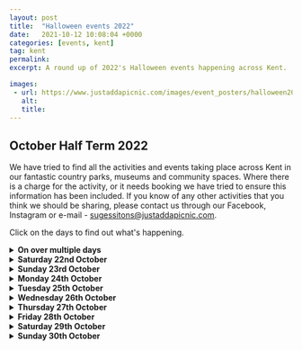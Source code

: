 ```yaml
---
layout: post
title:  "Halloween events 2022"
date:   2021-10-12 10:08:04 +0000
categories: [events, kent]
tag: kent
permalink: 
excerpt: A round up of 2022's Halloween events happening across Kent.

images: 
 - url: https://www.justaddapicnic.com/images/event_posters/halloween2022/FAchildrens-2022.jpg
   alt: 
   title:
---
```


## October Half Term 2022
We have tried to find all the activities and events taking place across Kent in our fantastic country parks, museums and community spaces.
Where there is a charge for the activity, or it needs booking we have tried to ensure this information has been included.
If you know of any other activities that you think we should be sharing, please contact us through our Facebook, Instagram or e-mail - sugessitons@justaddapicnic.com.

Click on the days to find out what's happening.

<details><summary><b>On over multiple days</b></summary>

<ul><h5>A Witch's Curse</h5>
    <p>Fort Amherst, ME4 4UB, <b>from 22 - 23 Oct and 28 - 30 Oct</b>.  Are you family brave enough to break the Witch's Curse and save Halloween? Aimed at 4-12 year olds accompanying adults required, tickets are £15 each.<a href="https://halloweenhorrors.digitickets.co.uk/event-tickets/42990?catID=41287"> Book tickets here</a></p>
    <img src="https://www.justaddapicnic.com/images/event_posters/halloween2022/FAchildrens-2022.jpg">
</ul>

<ul><h5>Fright at the Museum Scary Tales</h5>
    <p>The Beaney, Canterbury, CT1 2RA, <b>from 1st Oct - 6th Nov</b>.  Trail sheets and activity are £5 per child.  (please note The Beaney is closed on Mondays, except 24/10 and 31/10).</p>
    <img src="https://www.justaddapicnic.com/images/event_posters/halloween2022/beaney2.jpg">
</ul>

<ul><h5>Autumn Crafts</h5>
    <p>Moat House Coffee Shop, Rochester, ME1 1RF,  <b>from 24th Oct - 28th Oct</b>. Create a beautiful leaf collage for free in a child friendly coffee shop in the heart of Rochester.</p>
    <img src="https://www.justaddapicnic.com/images/event_posters/halloween2022/moatHouse.jpg">
</ul>

<ul><h5>Spooktacular Day</h5>
    <p>The Barnyard, Swnaley Park BR8 7PW.  <b>From 26th Oct - 28th Oct</b>.  Create a hand puppet, make a scary mask and get 2 hours of soft play for £11 per child.  <a href="https://www.swanleypark.co.uk/event/spook-tacular-day-at-the-barnyard/">Booking required</a></p>
    <img src="https://www.justaddapicnic.com/images/event_posters/halloween2022/swanleyBarnyard.jpg">
</ul>

<ul><h5>Ghostly Trail</h5>
    <p>Swanley Park, BR8 7PW. <b>From 24th Oct - 30th Oct</b>. Complete the Ghostly trail around the park for £5 per trial sheet, receive a prize on completion.</p>
    <img src="https://www.justaddapicnic.com/images/event_posters/halloween2022/swanleyTrail.jpg">
</ul>

<ul><h5>Halloween Trail</h5>
    <p>Lullingstone Country Park, DA4 0JF, <b>from 22nd Oct - 6th Nov</b>. Follow the trail through the spooky woods and around the park. Trail sheets are £3 each from the Visitors Centre.</p>
    <img src="https://www.justaddapicnic.com/images/event_posters/halloween2022/lullingstoneTrail.png">
</ul>

<ul><h5>Haunted House</h5>
    <p>Riverside Country Park, ME7 2XH, <b>from 24th Oct - 28th Oct</b>. Search for special keys throughout the haunted house.  Suggested age 7+, £3 per child.</p>
</ul>

<ul><h5>Pumpkin Town</h5>
    <p>Betteshanger Country Park, CT14 0BF, <b>from 15th Oct - 30th Oct</b>. We have a traditional Pumpkin Patch where children can pick out a fabulous pumpkin whilst having photos taken amongst our Halloween characters whilst being careful to avoid the spooky creatures hidden amongst the pumpkins! Either take your pumpkin home or carve in our on-site marquee (included in ticket price).  Games and amazing Instagram backdrops, Pumpkin Town is set to excite and inspire this Halloween.  Tickets for all activities in Pumpkin town are £12 per child, there are reduced rates for younger children. Suitble for 8 years and under. <a href="https://bookwhen.com/pumpkintown#focus=ev-s0ib-20221015103000">Tickets can be booked here</a></p>
    <img src="https://www.justaddapicnic.com/images/event_posters/halloween2022/betteshanger1.jpg">
</ul>

<ul><h5>The Woodland Scare trail</h5>
    <p>Betteshanger Country Park, CT14 0BF, <b>from 15th Oct - 30th Oct</b>. <em>"An interactive and immersive experience awaits as you enter The Woodland at Betteshanger Country Park this Halloween.
    From the spooky to the supernatural….
    ...to the things that go bump in the night.
    The eerie and the scary prowl....
    ...with the beasts that howl.
    Lying in wait are monsters from the underworld....
    ...and creatures from out of this world...
    Do you dare enter?</em>
    N.B. The Woodland has been designed for children and early teens and contains elements that some may find scary!" Tickets are £10 per child (includes 2 accompanying adults) <a href="https://bookwhen.com/halloween99#focus=ev-sq6g-20221015143000">Tickets can be booked here</a></p>
    <img src="https://www.justaddapicnic.com/images/event_posters/halloween2022/betteshanger2.jpg">
</ul>

<ul><h5>Spooktacular Scary Tales </h5>
    <p>Brockhill Country Park, CT21 4HL, <b>from 24th Oct - 26th Oct</b>. Whittle a wooden wand before setting off on a trick or treat quest across the park. Then enjoy a campfire cook up! <a href="https://www.kent.gov.uk/leisure-and-community/kent-country-parks/events-and-activities-at-kent-country-parks/events-and-activities-at-brockhill-country-park">Booking Required</a></p>
    <img src="https://www.justaddapicnic.com/images/event_posters/halloween2022/brockhillTales.jpg">
</ul>

<ul><h5>Scarecrow Trail</h5>
    <p>Lower Halstow, in association with Lower Halstow PTA, <b>from 21st Oct - 30th Oct</b> . Last year we parked on School Lane, by the Memorial Hall and playground, ME9 7ES.  Find all the fanstatic scarecrows placed around the village.</p>
    <p>If you enjoy the scarecrow trail and would like to donate to the school, or would like to download the map please visit <a href="https://lowerhalstowpta.wixsite.com/scarecrows?fbclid=IwAR0GOni7z5WkOVlrcZaH7fwUgiDaOQZnGAoWpVjG6ucmLiSMasATr7R-89w">THIS LINK</a></p>
</ul>

<ul><h5>Spooky Potions</h5>
    <p>Shorne Woods Country Park, DA12 3HX, <b>from 29th Oct - 30th Oct</b>. Make potions and a witches brew, create clay spiders and cobwebs! Children £8, Adults £2. <a href="https://bookings.kentcountryparks.co.uk/events.html#/kcp_event_list?park=shorne%20woods">Booking required</a></p>
</ul>

<ul><h5>Half Term Trail</h5>
    <p>Shorne Woods Country Park, DA12 3HX, <b>from 22nd Oct - 6th Nov</b>. Collect a trail sheet from the Visitors Centre and embark on an adventure around the park.  Charge apply.</p>
</ul>

<ul><h5>Craft Workshop: Future Superheroes</h5>
    <p>Horniman Museum, London, SE23 3PQ, <b>from 24th Oct - 27th Oct</b>, various sessions running from 10:30am to 3:30 pm.  Create a superhero of the future this Black History Month, cutting and collaging with recycled materials.  This workshop, led by artist Habiba Nabisubi, takes inspiration from traditional African artefacts in the Horniman’s collections, black comic book characters from Habiba’s personal archive, and afrofuturistic artworks from the 1960s onwards. Who will your fantastical Future Superhero be?  Tickets are £5 per child, adults are free. <a href="https://www.horniman.ac.uk/event/craft-workshop-future-superheroes/">Book tickets here</a></p>
</ul>

<ul><h5>Storytelling with Mama G</h5>
    <p>Horniman Museum, London, SE23 3PQ, <b>from 24th Oct - 27th Oct</b>, various sessions running from 10:30am to 3:30 pm.  Join pantomime dame Mama G for stories and songs with a little help from David Mckee's iconic Elmer the Patchwork Elephant. Children £5, adults £2.50.  <a href="https://www.horniman.ac.uk/event/storytelling-elmer-with-mama-g/">Book Tickets here</a></p>
</ul>

<ul><h5>Halloween Make it! Crafts</h5>
    <p>Maidstone Museum, ME14 1LH, <b>from 25th Oct - 27th Oct</b> 1 hour sessions making crafts, £3 per child, suitable for 4-11 year olds. You can book your places <a href="https://museum.maidstone.gov.uk/whats-on/events/october-half-term-halloween-make-it-crafts/"> You can book your places here</a>.</p>
</ul>

<ul><h5>Halloween Trail</h5>
    <p>Hall Place and Gardens, DA5 1PQ, <b>from 1st Oct - 31st Oct</b>. Collect a trail sheet from the cafe for £2.50, find all of the spooky characters around the garden and receive a small chocolate prize on completion. Available daily from 10am - 4pm.</p>
</ul>

<ul><h5>An Amelia Halloween Experience</h5>
    <p>The Amelia Scott, TN1 1JN, <b>from 28th Oct - 30th Oct</b>.  Follow the scary librarian through the Amelia for some spooky tales before bedtime. </p>
        <p><em>"Join us for our inaugural Halloween experience at The Amelia Scott: 'Scary Story Time': An Evening of Terrifying Tales for Brave and Foolish Families".</em></p>
    <p>Sessions are from 7:30 - 9:15pm £15 ticket per child (up to 2 adults included in this ticket). <a href="https://theamelia.co.uk/whats-on/scary-story-time.html">Booking required</a></p>
</ul>

<ul><h5>Illustrated Scarecrow Trail</h5>
    <p>King George V Park Sittingbourne, ME10 1QX, <b>from 24th Oct - 31st Oct.</b> Local artist Gemma Jewiss has illustrated lots of beautiful scarecrows for you to find around the park.  Collect your trail sheet from King's Cafe for £2 per child.  Once completed you can claim you prize. In association with The Oak's Infant School PTA and King's Cafe.</p>
</ul>

<ul><h5>The Spookiest Riverside</h5>
    <p>Parkside Quarter, Rochester, ME1 1PZ, <b>from 24th Oct - 30th Oct</b>.  Can you catch all the Ghosts in the Rochester Riverisde area? Call into the Rochester Riverside marketing suite to collect your free trail sheet.</p>
</ul>

<ul><h5>Halloween Scavenger Hunt</h5>
    <p>Whitstable Castle, CT5 2BW <b>from 24th Oct - 27th Oct (11 - 4pm)</b>. Collect a trail sheet from the cafe and find all the spooky characters hidden around the Castle grounds, or get stuck into some spooky crafts.  Trail sheets are £2 per child, carfts £1 per child.</p>
    <img src="https://www.justaddapicnic.com/images/event_posters/halloween2022/whitstableCasstle.jpg">
</ul>

<ul><h5>Medway Library activities</h5>
    <p>Medway libraries are offering a range of activities over the half term break, check out the <a href="https://www.medway.gov.uk/info/200361/library_events">website</a> to find something near you.</p>
</ul>

<ul><h5>Kent County Council Libraries</h5>
    <p>Check out your local library to see what children's activities they are planning over the half term.</p>
</ul>
</details>

<details><summary><b>Saturday 22nd October</b></summary>
<ul><h5>African Drumming Workshop</h5>
    <p>Chatham Library and Community Hub, ME4 4TX,<b> from 3 - 4pm</b>. <a href="https://www.medway.gov.uk/events/event/735/african_drum_craft_at_chatham_community_hub">Booking Required</a> or phone 01634 337799.</p>
</ul>
</details>

<details><summary><b>Sunday 23rd October</b></summary>
<ul><h5>Trosley Country Park Open Day</h5>
    <p>Trosley Country Park, DA13 0SG<b> from 10am - 4pm</b>.  Lots of free family friendly activities to get you inspired by nature.  Meet the rangers, see the site vehicles, catch some bugs and explore the park.</p>
<img src="https://www.justaddapicnic.com/images/event_posters/halloween2022/trosleyOpenDay.jpg">
</ul>
</details>

<details><summary><b>Monday 24th October</b></summary>
<ul><h5></h5>
<p><b>See "on mulitple days" list</b></p>
</ul>
</details>

<details><summary><b>Tuesday 25th October</b></summary>
<ul><h5>Halloween Pumpkin Carving</h5>
    <p>Outside Room @ Milton Creek Country Park, ME10 2DE, <b>from 10 am.</b> You will be carving Halloween lanterns from pumpkins. Why not come in fancy dress.
    Carving kits, templates and pumpkins will be provided for a suggested donation of £5 a pumpkin. All money donated will be going to the Friend fundraising efforts to build a new Community Hub “Space in the Park”.
    Children must be accompanied by a responsible adult. <a href="https://www.eventbrite.co.uk/e/pumpkin-lantern-carving-tickets-426643962577?aff=ebdssbdestsearch&fbclid=IwAR2aB39bDPpKZAIVgwJD0C0SeuyCuBKckERhETEowqAzNGSFbRAWwnN8OaM">Booking Required</a></p>
</ul>

<ul><h5>African Drumming Workshop</h5>
    <p>Twydall Library and Community Hub, ME8 6JY,<b> from 1 - 2pm</b>. Make your own African drum in this craft activity. <a href="https://www.medway.gov.uk/events/event/736/african_drum_craft_at_twydall_community_hub">Booking Required</a> or phone 01634 337799.  </p>
</ul>

<ul><h5>Pizza Making</h5>
    <p>Macknade Faversham, ME13 8XF, <b>from 11 - 2:30pm</b>. Come to Macknade's to design and make your own Halloween pizza. There will also be prizes for best costumes, Halloween activity sheets and an in-store treasure hunt.  Pizza making is £5 each, suggested age 4-12 years. <a href="https://macknade.com/products/halloween-half-term-fun">More Info Here</a>
    </p>
</ul>

<ul><h5>Autumn Wreath Making</h5>
    <p>Capstone Farm Country Park, ME7 3JE, <b>from 10 - 12pm or 1 - 3pm</b>. Activity is priced at £5 per person.  Booking for this event can be made using the following number 01634 338191 (between 9am - 3:30pm).</p>
</ul>

<ul><h5>Kite Making</h5>
    <p>Riverside Country Park, Rainham, ME7 2XH, <b>from 10 - 12pm or 1 - 3pm</b>.  Come and make a kite with the park rangers. Priced at £5 per child, suitable for 5-12 year olds.  Bookings can be made by contacting 01634 337432, or by speaking to staff in the visitors centre.</p>
</ul>
</details>

<details><summary><b>Wednesday 26th October</b></summary>
<ul><h5>River Dipping with The Green Gang</h5>
    <p>Barton Path, River Dour, CT16<b> from 10:30 - 12pm</b>. Come along to the River Dour to see what amazing creatures live just below the surface. Please make sure that you bring wellies or shoes you dont mind getting wet! A change of clothes may also be advisable, please dress for the weather.  <a href="https://www.eventbrite.com/e/green-gang-river-dipping-the-dour-tickets-429124431727?aff=ebdssbcitybrowse&keep_tld=1">Bookings made here</a> on Event Brite in association with White Cliff Countryside Partnership</p>
</ul>

<ul><h5>Signs of Autumn Photography Trail</h5>
    <p>Faversham Recreation Ground, ME13 8EU, with <a href="https://annaoutdoors.co.uk">Anna Outdoors</a><b> from 10:30 - 12pm or 12:30 - 2pm</b>.  Discover some signs of Autumn and help us record the wildlife of the Recreation Ground by capturing some images of plants and animals. <a href="https://www.facebook.com/events/777223230241728/777223233575061/?event_time_id=777223233575061&ref=newsfeed">Booking Here</a></p>
</ul>

<ul><h5>Pizza Making</h5>
    <p>Macknade Faversham, ME13 8XF, <b>from 11 - 2:30pm</b>. Come to Macknade's to design and make your own Halloween pizza. There will also be prizes for best costumes, Halloween activity sheets and an in-store treasure hunt.  Pizza making is £5 each, suggested age 4-12 years. <a href="https://macknade.com/products/halloween-half-term-fun">More Info Here</a>
    </p>
</ul>

<ul><h5>Fire Biulding and Camp Fire Cooking</h5>
    <p>Capstone Farm Country Park, ME7 3JE, <b>from 10 - 12pm or 1 - 3pm</b>. Activity is priced at £5 per person.  Booking for this event can be made using the following number 01634 338191 (between 9am - 3:30pm). Suggested age 5+ years</p>
</ul>

<ul><h5>Spooky Crafts</h5>
    <p>Riverside Country Park, Rainham, ME7 2XH, <b>from 10 - 12pm or 1 - 3pm</b>.  Come and make some spooky crafts with the park rangers. Priced at £4 per child, suggested age 5-12 year olds.  Bookings can be made by contacting 01634 337432, or by speaking to staff in the visitors centre.</p>
</ul>

<ul><h5>Sppoky Slime</h5>
    <p>Reculver Country Park, CT6 6SS with HatHats Coffee Reculver <b>from 10am , 12pm or 2pm</b>. Slime is back! Make a pot of Mermaid Glitter, Alien Slime, or whatever your imagination can conjure. This highly popular activity has only 20 places per session, so book quickly to secure your place. We provide all equipment, which means you can leave all the mess with us.  £7.50 per child.  <a href="https://hathats.co.uk/products/spooky-slime-workshop?pr_prod_strat=collection_fallback&pr_rec_id=1ff19afb2&pr_rec_pid=7135877660812&pr_ref_pid=7135882018956&pr_seq=uniform&variant=40958575968396">Booking Here</a></p>
</ul>
</details>



<details><summary><b>Thursday 27th October</b></summary>
<ul><h5>Trick or Treat Scare Fest</h5>
    <p>Pentagon Shopping Centre, ME4 4HY<b> from 11 - 4pm</b>. Come and make a trick or treat goblet that you can then fill with goodies!</p>
</ul>

<ul><h5>Half Term Family Fun</h5>
    <p>Tyland Barn, ME14 3BD<b> from 10:30 - 12:30pm or 1:30 - 3:30pm</b>. Your ticket includes a campfire session with Kent Wildlife Trust's education team and Halloween inspired craft activities, including making an autumn leaf wreath and a pinecone spider or owl to take home with you. Colouring sheets and pencils will also be available, and you can explore the grounds at Tyland Barn as you please.  £10 tickets are for one child and one adult. To help with capacity, any additional adults will require their own ticket for £2.  <a href="https://www.kentwildlifetrust.org.uk/events/2022-10-27-half-term-family-fun-tyland-barn?fbclid=IwAR2tXBUA8e1LNlaKR6jMrmWMfNZyTWNsXLqZhi61j3Z9LYlepLOO96xn_6g">Booking Here</a></p>
</ul>

<ul><h5>Green Gang Den Building</h5>
    <p>Gibbins Brook, TN25 6HQ<b> from 2 - 4pm</b>.  Build your own den in the woods using the natural materials you find around you. <a href="https://www.eventbrite.co.uk/e/green-gang-den-building-at-gibbins-brook-tickets-429131191947?aff=ebdshpsearchautocomplete">Booking here.</a>  Please ensure you dress for the weather and have suitable footwear on.</p>
</ul>

<ul><h5>Pumpkin Carving</h5>
    <p>Capstone Farm Country Park, ME7 3JE, <b>from 10 - 12pm or 1 - 3pm</b>. Activity is priced at £6 per person.  Booking for this event can be made using the following number 01634 338191 (between 9am - 3:30pm). Suggested age 5+ years</p>
</ul>

<ul><h5>Autumn Ramble</h5>
    <p>Riverside Country Park, Rainham, ME7 2XH, <b>from 10 - 12pm or 1 - 3pm</b>.  Come and join the rangers on an autumn ramble to find materials to create a collage.  Please dress for the weather and wear suitable footwear. Priced at £2 per child, suggested age 5-12 year olds.  Bookings can be made by contacting 01634 337432, or by speaking to staff in the visitors centre.</p>
</ul>
</details>

<details><summary><b>Friday 28th October</b></summary>
<ul><h5>Halloween Spectacular</h5>
    <p>Nuffeild Medway Cafe, ME2 2SS <b>from 9am - 12pm</b>. Arts & crafts, messy play, hair braiding, nail painting, games and more.Fancy dress competition for the children and adults. 
    Non-members welcome, must book in advance with the membership team. 
    01634 292977 / Annaliese.sissons@nuffieldhealth.com</p>
    <img src="https://www.justaddapicnic.com/images/event_posters/halloween2022/nuffieldCafe.jpg">
</ul>

<ul><h5>Brilliant Bats</h5>
    <p>Romney Marsh Visitors Centre, TN28 8AY <b>from 1 - 3pm</b>. Learn more about the marvellous world of British Bats and take part in 3D modelling and decorating bats to take home using a variety of mediums, including sticks, recycled materials, glues, paints, decorative papers and fabrics! Tickets are £14 for a family with up to 3 children, or £6 per child. <a href="https://www.kentwildlifetrust.org.uk/events/2022-10-28-family-workshop-brilliant-bats?fbclid=IwAR3DMNh5h53EaizPpsrpEZKXL7xoCbc_OQhvoAOSEY6UmKvthO5qQjvCIBQ">Booking Here</a> </p>
</ul> 

<ul><h5>Pizza Making</h5>
    <p>Macknade Ashford, TN23 1AE <b>from 2 - 4:30pm</b>. Come to Macknade's to design and make your own Halloween pizza. There will also be prizes for best costumes, Halloween activity sheets and an in-store treasure hunt.  Pizza making is £5 each, suggested age 4-12 years. <a href="https://macknade.com/products/copy-of-halloween-half-term-pizza-fun">More Info Here</a>
    </p>
</ul>

<ul><h5>Children's African Drumming</h5>
    <p>Rainham Library, ME8 7LR, <b>from 11:30 - 12:30</b>. Make your own African drum in this craft activitiy session. <a href="https://www.medway.gov.uk/events/event/737/african_drum_craft_at_rainham_library">Booking Here</a></p>
</ul> 

<ul><h5>Halloween Family Fun Day</h5>
    <p>Westgate Towers, Canterbury, CT1 2BZ, <b>from 12 - 4pm</b>. Join the team for Halloween crafts and games in your best costumes. £4 per child.</p>
</ul>

<ul><h5>Owl Pellet Detectives</h5>
    <p>Coombe Hole and Fort Burgoyne, CT15 5LR <b>from 1 - 3pm</b>.  Can you work out what the owls had for dinner as we dissect real owl pellets! <a href="https://www.eventbrite.co.uk/e/green-gang-owl-pellet-detectives-tickets-429128564087?aff=ebdshpsearchautocomplete">Booking Here</a> with Event Brite in association with White Cliffs Countryside Partnership.</p>
</ul> 

<ul><h5>Fungi Walk</h5>
    <p>Capstone Farm Country Park, ME7 3JE, <b>from 10 - 12pm or 1 - 3pm</b>. Come and find soem marvellous mushrooms and terrific toadstools in the park with our rangers.  Activity is priced at £5 per person.  Booking for this event can be made using the following number 01634 338191 (between 9am - 3:30pm). Suggested age 5+ years</p>
</ul> 

<ul><h5>Wild Classroom Outdoor Cooking</h5>
    <p>HatHats Coffee, Reculver Country Park, CT6 6SS<b> from 10:30am</b>. Join Wild Classroom this autumn half term at Reculver where we will be cooking a spiced squash and charred pepper soup. This warming treat will be the perfect warmer for the shorter days ahead. As ever this is a hands-on educational workshop where the children will do all the cooking over fire!  We always aim for our food to be healthy and in most cases vegetarian, and are happy to cater for any dietary requirements by emailing scott@wildclassroom.co.uk.  Suggested age 4+ years, £12.50 per child.  <a href="https://hathats.co.uk/products/wild-classroom-outdoor-cooking-1?pr_prod_strat=collection_fallback&pr_rec_id=5f1dc21a3&pr_rec_pid=7135883460748&pr_ref_pid=7135877660812&pr_seq=uniform&variant=40958614569100">Booking Here</a></p>
</ul>
</details>

<details><summary><b>Saturday 29th October</b></summary>
<ul><h5>Halloween Market</h5>
    <p>Betteshanger Country Park, CT14 0BF from <b>10 - 4pm</b> Lots of tricks and treats on sale at the Betteshanger Halloween Market this Octber.<a href="https://www.betteshanger-park.co.uk"> More info</a></p> 
    <img src="https://justaddapicnic.com/images/event_posters/halloween2022/betteshangerMarket.jpg">
</ul>

<ul><h5>Queenborough Harbour Market</h5>
    <p>Queenborough Harbour, ME11 5AF<b> from 10 - 3pm</b>. Come and explore the town in your best Halloween fancy dress, then walk though the harbour market for games, a treasure hunt, face painting and more.  Prizes for the best fancy dress!</p>
    <img src="https://www.justaddapicnic.com/images/event_posters/halloween2022/queenboroughMarket.jpg">
</ul>

<ul><h5>Family Friendly Safari</h5>
    <p>West Blean and Thornden Woods, CT6 7NZ, <b>from 2:30 - 4:30pm</b>.  Join rangers as you explore the woods and find out more about the animals living there, from the mighty bison to the tiny wood ant.  Identify tree from their leaves and seed, get involved with some bark rubbing too. Tickets are £15 per child, accompanying adults are free. <a href="https://www.kentwildlifetrust.org.uk/events/2022-10-29-wilder-kent-safari-autumn-wildlife-watch-blean?fbclid=IwAR1TIfjoObdirvJ9vxlMyq5bfEn8iFJNo5zT9hZcWa6VbQR5WLrMJvxJ_eo">Booking Here</a></p>
</ul>

<ul><h5>Halloween Family Fun Day</h5>
    <p>Westgate Towers, Canterbury, CT1 2BZ, <b>from 12 - 4pm</b>. Join the team for Halloween crafts and games in your best costumes. £4 per child.</p>
</ul>

<ul><h5>Winter Magic Wands!</h5>
    <p>Samphire Hoe, CT17 9FL, <b>from 2 - 3:30pm</b>.  Join Ranger Steve at Samphire Hoe and make your very own magic wand. Come in fancy dress if you wish and we will be cosy in the shelter while we work.  <a href="https://www.eventbrite.co.uk/e/green-gang-winter-magic-wands-tickets-429118865077?aff=ebdshpsearchautocomplete">Book tickets here</a></p>
</ul>
<ul><h5>Wild Fang Animal Handling</h5>
    <p>Horniman Museum, London, SE23 3PQ, <b>from 10 - 3:30pm</b> (several sessions available). <em>"Will you be brave enough to handle some creepy critters? Take a ssselfie with a Snake? Get up close and personal with a monster frog or glow in the dark scorpion?"</em>.  Tickets are £5 per child, £2.50 per adult.<a href="https://www.horniman.ac.uk/event/wild-fangs-creepy-creatures-cave/"> Book Tickets here</a></p>
</ul>
<ul><h5>Halloween Party</h5>
    <p>Park Farm, Lynsted, ME9 0JH <b>from 4 - 6pm</b>. Lots of live music, fun, games and a BBQ in the community cherry orchard, Parking is £4 per car, no dogs.</p>
    <img src="https://www.justaddapicnic.com/images/event_posters/halloween2022/parkFarm.jpg">
</ul>
<ul><h5>Spooky Garden</h5>
    <p>Community kitchen at Memorial Park, Herne Bay, CT6 5QL <b>from 4 - 8pm</b> (if you dare to stay 'til after dark!).  Come in your fancy dress for some trick or treating, toasting marshmellows and sausage sizzling!</p>
    <img src="https://www.justaddapicnic.com/images/event_posters/halloween2022/herneBayGarden.jpeg">
</ul>
<ul><h5>African Drumming Workshop</h5>
    <p>Come and make and decorate your own african drum at one of the Medway libraries below:</p>
    <p>Cuxton Library <b>from 10:30 - 11:30am</b><a href="https://www.medway.gov.uk/events/event/739/african_drum_craft_at_cuxton_library"> Book your place here</a></p>
    <p>Lordswood Library <b>from 1:30 - 2:30pm</b><a href="https://www.medway.gov.uk/events/event/738/african_drum_craft_at_lordswood_library"> Book your place here</a></p>
    <p>Hempstead Library <b>from 2 - 3pm</b><a href="https://www.medway.gov.uk/events/event/740/african_drum_craft_at_hempstead_library"> Book your place here</a></p>
    <p>Gillingham Library <b>from 2:30 - 3:15pm </b><a href="https://www.medway.gov.uk/events/event/741/african_drum_craft_at_gillingham_community_hub">Book your place here</a></p>
</ul>


</details>

<details><summary><b>Sunday 30th October</b></summary>
<ul><h5>Halloween Market</h5>
    <p>Betteshanger Country Park, CT14 0BF from <b>10 - 4pm</b> Lots of tricks and treats on sale at the Betteshanger Halloween Market this Octber.<a href="https://www.betteshanger-park.co.uk"> More info</a></p>
    <img src="https://justaddapicnic.com/images/event_posters/halloween2022/betteshangerMarket.jpg">
</ul>

<ul><h5>Challenge the Road</h5>
<p>Bewl Water, TN3 8JH<b> from 11 - 3pm</b>. Come and gaze at the stunning sports cars on display. Enjoy the park and take a walk alongthe edge of the reservoir. No charge for entry, parking charges still apply.</p>
</ul>

</details>